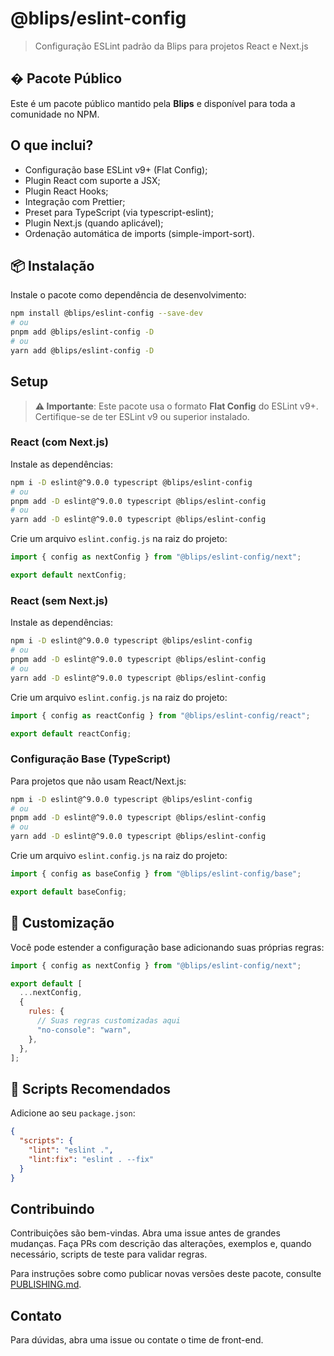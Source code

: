 # @blips/eslint-config

> Configuração ESLint padrão da Blips para projetos React e Next.js

## � Pacote Público

Este é um pacote público mantido pela **Blips** e disponível para toda a comunidade no NPM.

## O que inclui?

- Configuração base ESLint v9+ (Flat Config);
- Plugin React com suporte a JSX;
- Plugin React Hooks;
- Integração com Prettier;
- Preset para TypeScript (via typescript-eslint);
- Plugin Next.js (quando aplicável);
- Ordenação automática de imports (simple-import-sort).

## 📦 Instalação

Instale o pacote como dependência de desenvolvimento:

```bash
npm install @blips/eslint-config --save-dev
# ou
pnpm add @blips/eslint-config -D
# ou
yarn add @blips/eslint-config -D
```

## Setup

> **⚠️ Importante**: Este pacote usa o formato **Flat Config** do ESLint v9+. Certifique-se de ter ESLint v9 ou superior instalado.

### React (com Next.js)

Instale as dependências:

```bash
npm i -D eslint@^9.0.0 typescript @blips/eslint-config
# ou
pnpm add -D eslint@^9.0.0 typescript @blips/eslint-config
# ou
yarn add -D eslint@^9.0.0 typescript @blips/eslint-config
```

Crie um arquivo `eslint.config.js` na raiz do projeto:

```javascript
import { config as nextConfig } from "@blips/eslint-config/next";

export default nextConfig;
```

### React (sem Next.js)

Instale as dependências:

```bash
npm i -D eslint@^9.0.0 typescript @blips/eslint-config
# ou
pnpm add -D eslint@^9.0.0 typescript @blips/eslint-config
# ou
yarn add -D eslint@^9.0.0 typescript @blips/eslint-config
```

Crie um arquivo `eslint.config.js` na raiz do projeto:

```javascript
import { config as reactConfig } from "@blips/eslint-config/react";

export default reactConfig;
```

### Configuração Base (TypeScript)

Para projetos que não usam React/Next.js:

```bash
npm i -D eslint@^9.0.0 typescript @blips/eslint-config
# ou
pnpm add -D eslint@^9.0.0 typescript @blips/eslint-config
# ou
yarn add -D eslint@^9.0.0 typescript @blips/eslint-config
```

Crie um arquivo `eslint.config.js` na raiz do projeto:

```javascript
import { config as baseConfig } from "@blips/eslint-config/base";

export default baseConfig;
```

## 🔧 Customização

Você pode estender a configuração base adicionando suas próprias regras:

```javascript
import { config as nextConfig } from "@blips/eslint-config/next";

export default [
  ...nextConfig,
  {
    rules: {
      // Suas regras customizadas aqui
      "no-console": "warn",
    },
  },
];
```

## 📝 Scripts Recomendados

Adicione ao seu `package.json`:

```json
{
  "scripts": {
    "lint": "eslint .",
    "lint:fix": "eslint . --fix"
  }
}
```

## Contribuindo

Contribuições são bem-vindas. Abra uma issue antes de grandes mudanças. Faça PRs com descrição das alterações, exemplos e, quando necessário, scripts de teste para validar regras.

Para instruções sobre como publicar novas versões deste pacote, consulte [PUBLISHING.md](./PUBLISHING.md).

## Contato

Para dúvidas, abra uma issue ou contate o time de front-end.
